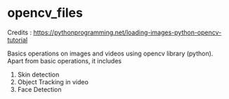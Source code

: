 # opencv_files
Credits : https://pythonprogramming.net/loading-images-python-opencv-tutorial

Basics operations on images and videos using opencv library (python).
Apart from basic operations, it includes
1) Skin detection
2) Object Tracking in video
3) Face Detection



